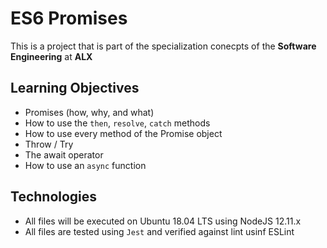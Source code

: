# ES6 Promises
This is a project that is part of the specialization conecpts of the **Software Engineering** at **ALX**

## Learning Objectives
* Promises (how, why, and what)
* How to use the `then`, `resolve`, `catch` methods
* How to use every method of the Promise object
* Throw / Try
* The await operator
* How to use an `async` function

## Technologies
* All files will be executed on Ubuntu 18.04 LTS using NodeJS 12.11.x
* All files are tested using `Jest` and verified against lint usinf ESLint
